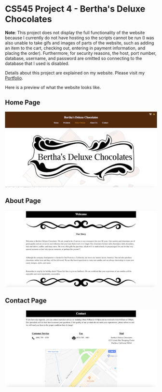 # CS545 Project 4 - Bertha's Deluxe Chocolates
**Note**: This project does not display the full functionality of the website because I currently do not have hosting so the scripts cannot be run (I was also unable to take gifs and images of parts of the website, such as adding an item to the cart, checking out, entering in payment information, and placing the order). Furthermore, for security reasons, the host, port number, database, username, and password are omitted so connecting to the database that I used is disabled.

Details about this project are explained on my website. Please visit my [Portfolio](https://thucnguyen95.github.io/Portfolio/web_applications/CS545/project4_details.html).

<!-- Follow this [link](http://jadran.sdsu.edu/~jadrn041/proj3/index.html) to view the project. -->

Here is a preview of what the website looks like.

## Home Page
![CS545_Project4__preview](../images_readme/CS545_Project4_home.png)




## About Page
![CS545_Project4__preview](../images_readme/CS545_Project4_about.png)




## Contact Page
![CS545_Project4__preview](../images_readme/CS545_Project4_contact.png)
